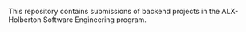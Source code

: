 This repository contains submissions of backend projects in the ALX-Holberton Software Engineering program.
